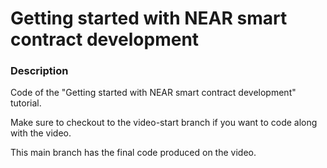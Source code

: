 Getting started with NEAR smart contract development
====================================================

### Description
Code of the "Getting started with NEAR smart contract development" tutorial.

Make sure to checkout to the video-start branch if you want to code along with the video.

This main branch has the final code produced on the video.